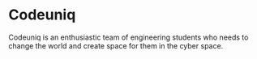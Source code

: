 # Codeuniq
Codeuniq is an enthusiastic team of engineering students who needs to change the world and create space for them in the cyber space.
